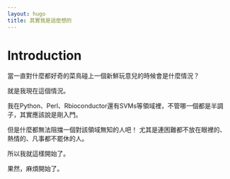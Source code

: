 ```yaml
---
layout: hugo
title: 其實我是這麼想的
---
```




# Introduction

當一直對什麼都好奇的菜鳥碰上一個新鮮玩意兒的時候會是什麼情況？

就是我現在這個情況。

我在Python、Perl、Rbioconductor還有SVMs等領域裡，不管哪一個都是半調子，其實應該說是剛入門。

但是什麼都無法阻擋一個對該領域無知的人吧！
尤其是連困難都不放在眼裡的、熱情的、凡事都不罷休的人。

所以我就這樣開始了。

果然，麻煩開始了。

